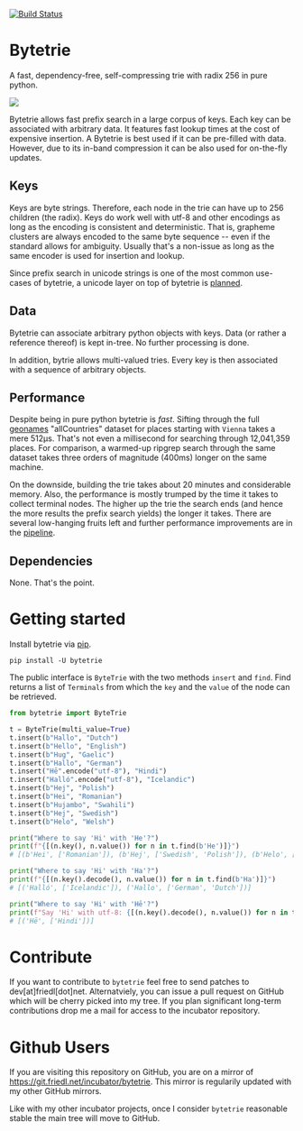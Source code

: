 [![Build Status](https://drone.friedl.net/api/badges/incubator/bytetrie/status.svg)](https://drone.friedl.net/incubator/bytetrie)

# Bytetrie
A fast, dependency-free, self-compressing trie with radix 256 in pure python.

![](trie.png)

Bytetrie allows fast prefix search in a large corpus of keys. Each key can be
associated with arbitrary data. It features fast lookup times at the cost of
expensive insertion. A Bytetrie is best used if it can be pre-filled with data.
However, due to its in-band compression it can be also used for on-the-fly
updates.

## Keys
Keys are byte strings. Therefore, each node in the trie can have up to 256
children (the radix). Keys do work well with utf-8 and other encodings as long
as the encoding is consistent and deterministic. That is, grapheme clusters
are always encoded to the same byte sequence -- even if the standard allows for
ambiguity. Usually that's a non-issue as long as the same encoder is used for
insertion and lookup.

Since prefix search in unicode strings is one of the most common use-cases of
bytetrie, a unicode layer on top of bytetrie is [planned](TODO.md).

## Data
Bytetrie can associate arbitrary python objects with keys. Data (or rather a
reference thereof) is kept in-tree. No further processing is done.

In addition, bytrie allows multi-valued tries. Every key is then associated with
a sequence of arbitrary objects.

## Performance
Despite being in pure python bytetrie is _fast_. Sifting through the full
[geonames](http://download.geonames.org/export/dump/) "allCountries" dataset for
places starting with `Vienna` takes a mere 512µs. That's not even a
millisecond for searching through 12,041,359 places. For comparison, a warmed-up
ripgrep search through the same dataset takes three orders of magnitude (400ms)
longer on the same machine.

On the downside, building the trie takes about 20 minutes and considerable
memory. Also, the performance is mostly trumped by the time it takes to collect
terminal nodes. The higher up the trie the search ends (and hence the more
results the prefix search yields) the longer it takes. There are several
low-hanging fruits left and further performance improvements are in the
[pipeline](TODO.md).

## Dependencies
None. That's the point.

# Getting started
Install bytetrie via [pip](https://pip.pypa.io/en/stable/quickstart/).
```
pip install -U bytetrie
```

The public interface is `ByteTrie` with the two methods `insert` and `find`.
Find returns a list of `Terminals` from which the `key` and the `value` of the
node can be retrieved.

```python
from bytetrie import ByteTrie

t = ByteTrie(multi_value=True)
t.insert(b"Hallo", "Dutch")
t.insert(b"Hello", "English")
t.insert(b"Hug", "Gaelic")
t.insert(b"Hallo", "German")
t.insert("Hē".encode("utf-8"), "Hindi")
t.insert("Halló".encode("utf-8"), "Icelandic")
t.insert(b"Hej", "Polish")
t.insert(b"Hei", "Romanian")
t.insert(b"Hujambo", "Swahili")
t.insert(b"Hej", "Swedish")
t.insert(b"Helo", "Welsh")

print("Where to say 'Hi' with 'He'?") 
print(f"{[(n.key(), n.value()) for n in t.find(b'He')]}")
# [(b'Hei', ['Romanian']), (b'Hej', ['Swedish', 'Polish']), (b'Helo', ['Welsh']), (b'Hello', ['English'])]

print("Where to say 'Hi' with 'Ha'?") 
print(f"{[(n.key().decode(), n.value()) for n in t.find(b'Ha')]}")
# [('Halló', ['Icelandic']), ('Hallo', ['German', 'Dutch'])]

print("Where to say 'Hi' with 'Hē'?") 
print(f"Say 'Hi' with utf-8: {[(n.key().decode(), n.value()) for n in t.find('Hē'.encode())]}")
# [('Hē', ['Hindi'])]
```

# Contribute
If you want to contribute to `bytetrie` feel free to send patches to
dev[at]friedl[dot]net. Alternatviely, you can issue a pull request on GitHub
which will be cherry picked into my tree. If you plan significant long-term
contributions drop me a mail for access to the incubator repository.

# Github Users
If you are visiting this repository on GitHub, you are on a mirror of
https://git.friedl.net/incubator/bytetrie. This mirror is regularily updated
with my other GitHub mirrors.

Like with my other incubator projects, once I consider `bytetrie` reasonable
stable the main tree will move to GitHub.
